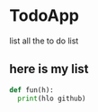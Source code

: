 # TodoApp
list all the to do list 
## here is my list

```python
def fun(h):
  print(hlo github)
```
